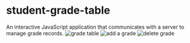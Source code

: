 # student-grade-table
An interactive JavaScript application that communicates with a server to manage grade records.
![grade table](https://user-images.githubusercontent.com/61340278/165860227-9aac4531-3b22-44bc-80da-057e5270fca6.png)
![add a grade](https://user-images.githubusercontent.com/61340278/165860233-569c38ad-d5a8-4965-94e4-115565b34553.png)
![delete grade](https://user-images.githubusercontent.com/61340278/165860238-623824a3-40c8-4bf6-aee3-a69ed42b7e10.png)
